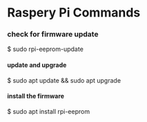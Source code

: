 # Raspery Pi Commands

### check for firmware update
$ sudo rpi-eeprom-update </br>

#### update and upgrade
$ sudo apt update && sudo apt upgrade </br>
#### install the firmware
$ sudo apt install rpi-eeprom


